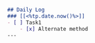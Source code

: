 ```markdown
## Daily Log
### [[<%tp.date.now()%>]]
- [ ] Task1
    - [x] Alternate method
---
```



